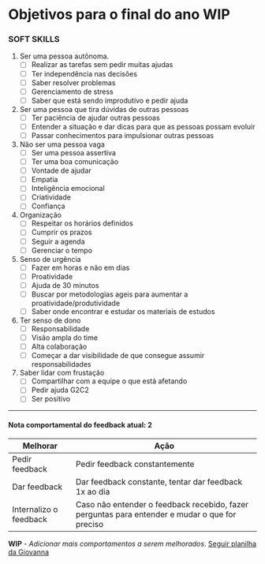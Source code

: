# Objetivos para o final do ano WIP

### **SOFT SKILLS**

1. Ser uma pessoa autônoma.
    - [ ] Realizar as tarefas sem pedir muitas ajudas
    - [ ] Ter independência nas decisões
    - [ ] Saber resolver problemas
    - [ ] Gerenciamento de stress
    - [ ] Saber que está sendo improdutivo e pedir ajuda
2. Ser uma pessoa que tira dúvidas de outras pessoas
    - [ ] Ter paciência de ajudar outras pessoas
    - [ ] Entender a situação e dar dicas para que as pessoas possam evoluir
    - [ ] Passar conhecimentos para impulsionar outras pessoas
3. Não ser uma pessoa vaga
    - [ ] Ser uma pessoa assertiva
    - [ ] Ter uma boa comunicação
    - [ ] Vontade de ajudar
    - [ ] Empatia
    - [ ] Inteligência emocional
    - [ ] Criatividade
    - [ ] Confiança
4. Organização
    - [ ] Respeitar os horários definidos
    - [ ] Cumprir os prazos
    - [ ] Seguir a agenda
    - [ ] Gerenciar o tempo
5. Senso de urgência
    - [ ] Fazer em horas e não em dias
    - [ ] Proatividade
    - [ ] Ajuda de 30 minutos
    - [ ] Buscar por metodologias ageis para aumentar a proatividade/produtividade
    - [ ] Saber onde encontrar e estudar os materiais de estudos

6. Ter senso de dono
    - [ ] Responsabilidade
    - [ ] Visão ampla do time
    - [ ] Alta colaboração
    - [ ] Começar a dar visibilidade de que consegue assumir responsabilidades

7. Saber lidar com frustação
    - [ ] Compartilhar com a equipe o que está afetando
    - [ ] Pedir ajuda G2C2
    - [ ] Ser positivo

---

#### Nota comportamental do feedback atual: **2**

| Melhorar               |           Ação                                        |
|---                     |             ---                                       |
| Pedir feedback         | Pedir feedback constantemente                         |
| Dar feedback           | Dar feedback constante, tentar dar feedback 1x ao dia |
| Internalizo o feedback | Caso não entender o feedback recebido, fazer perguntas para entender e mudar o que for preciso|





**WIP** - *Adicionar mais comportamentos a serem melhorados*. [Seguir planilha da Giovanna](https://docs.google.com/spreadsheets/d/1LDjQZOtnx6B6dXaLe6zYOhtme17dS15vcowpkuBv1FA/edit#gid=1873635190) 